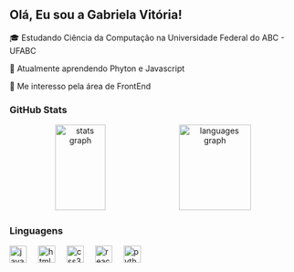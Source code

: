 ## Olá, Eu sou a Gabriela Vitória!

<p align="left">🎓 Estudando Ciência da Computação na Universidade Federal do ABC - UFABC </p>
<p align="left">💭 Atualmente aprendendo Phyton e Javascript </p>
<p align="left">🎀 Me interesso pela área de FrontEnd </p>

###

<h3> GitHub Stats </h3>

<div align="center">
  <img src="https://github-readme-stats.vercel.app/api?username=gabrielabzr&hide_title=false&hide_rank=false&show_icons=true&include_all_commits=true&count_private=true&disable_animations=false&theme=dracula&locale=en&hide_border=false" height="150" width="42%" alt="stats graph"  />
  <img src="https://github-readme-stats.vercel.app/api/top-langs?username=gabrielabzr&locale=en&hide_title=false&layout=compact&card_width=320&langs_count=5&theme=dracula&hide_border=false" height="150" width="50%" alt="languages graph"  />
</div>

###

<h3> Linguagens </h3>

<div align="left">
  <img src="https://cdn.jsdelivr.net/gh/devicons/devicon/icons/javascript/javascript-original.svg" height="30" alt="javascript logo"  />
  <img width="12" />
  <img src="https://cdn.jsdelivr.net/gh/devicons/devicon/icons/html5/html5-original.svg" height="30" alt="html5 logo"  />
  <img width="12" />
  <img src="https://cdn.jsdelivr.net/gh/devicons/devicon/icons/css3/css3-original.svg" height="30" alt="css3 logo"  />
  <img width="12" />
  <img src="https://cdn.jsdelivr.net/gh/devicons/devicon/icons/react/react-original.svg" height="30" alt="react logo"  />
  <img width="12" />
  <img src="https://cdn.jsdelivr.net/gh/devicons/devicon/icons/python/python-original.svg" height="30" alt="python logo"  />
  <img width="12" />
